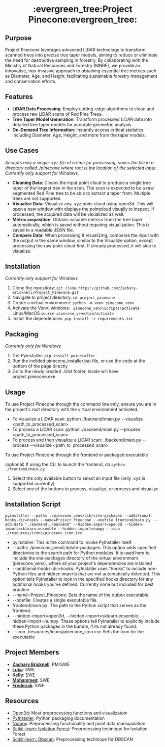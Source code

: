 <h1 align="center">
  :evergreen_tree:Project Pinecone:evergreen_tree:
</h1>

## Purpose
Project Pinecone leverages advanced LiDAR technology to transform scanned trees into precise tree taper models, aiming to reduce or eliminate the need for destructive sampling in forestry. By collaborating with the Ministry of Natural Resources and Forestry (MNRF), we provide an innovative, non-invasive approach to obtaining essential tree metrics such as Diameter, Age, and Height, facilitating sustainable forestry management and conservation efforts.

## Features
- **LiDAR Data Processing**: Employ cutting-edge algorithms to clean and process raw LiDAR scans of Red Pine Trees.
- **Tree Taper Model Generation**: Transform processed LiDAR data into detailed tree taper models for accurate geometric analysis.
- **On-Demand Tree Information**: Instantly access critical statistics including Diameter, Age, Height, and more from the taper models.

## Use Cases
*Accepts only a single .xyz file at a time for processing, saves the file in a directory called ./pinecone where root is the location of the selected input. Currently only support for Windows.*
- **Cleaning Data**: Cleans the input point cloud to produce a single tree taper of the largest tree in the scan. The scan is expected to be a raw, segmented Red Pine tree to be able to extract a taper from. Multiple trees are not supported.
- **Visualize Data**: Visualize any .xyz point cloud using open3d. This will open a new window with displays the pointcloud visually to inspect. If processed, the acquired data will be visualized as well.
- **Metric acquisition**: Obtains valuable metrics from the tree taper automatically, which is saved without requiring visualization. This is saved to a readable JSON file.
- **Compare Data**: When processing & visualizing, compares the input with the output in the same window, similar to the Visualize option, except processing the raw point cloud first. If already processed, it will skip to visualize. 

## Installation
*Currently only support for Windows*
1. Clone the repository: ```git clone https://github.com/Zachary-Bricknell/Project_Pinecone.git```
2. Navigate to project directory: ```cd project_pinecone```
3. Create a virtual environment: ```python -m venv pinecone_venv```
4. Activate the Venv:  windows: ``` pinecone_venv\Scripts\activate``` Linux/MacOS ```source pinecone_venv/bin/activate```
5. Install the dependencies: ```pip install -r requirements.txt```

## Packaging
*Currently only for Windows*
1. Get Pyinstaller: ```pip install pyinstaller```
2. Run the inclided pinecone_installer.bat file, or use the code at the bottom of the page directly
4. Go to the newly created ./dist folder, inside will have project.pinecone.exe


## Usage
To use Project Pinecone through the command line only, ensure you are in the project's root directory with the virtual environment activated.

- To visualize a LiDAR scan: python ./backend/main.py --visualize <path_to_processed_scan>
- To process a LiDAR scan: python ./backend/main.py --process <path_to_processed_scan>
- To process and then visualize a LiDAR scan: ./backend/main.py --process --visualize <path_to_processed_scan>

To use Project Pinecone through the frontend or packaged executable

(optional) If using the CLI to launch the frontend, do ```python ./frontend/main.py```
1. Select the only available button to select an input file (only .xyz is supported currently)
2. Select one of the buttons to process, visualize, or process and visualize


## Installation Script
```pyinstaller --paths ./pinecone_venv/Lib/site-packages --additional-hooks-dir=hooks --name=Project_Pinecone --onefile frontend/main.py --add-data "./backend;./backend" --hidden-import=open3d --hidden-import=sklearn.ensemble --hidden-import=numpy --icon ./resources/icons/pinecone_icon.ico```

- pyinstaller: This is the command to invoke PyInstaller itself.
- --paths ./pinecone_venv/Lib/site-packages: This option adds specified directories to the search path for Python modules. It is used here to include the site-packages directory of the virtual environment (pinecone_venv), where all your project's dependencies are installed
- --additional-hooks-dir=hooks: PyInstaller uses "hooks" to include non-Python files and hidden imports that are not automatically detected. This option tells PyInstaller to look in the specified hooks directory for any additional hooks you've defined. Currently none but included for best practice. 
- --name=Project_Pinecone: Sets the name of the output executable. 
- --onefile: Creates a single executable file. 
- frontend/main.py: The path to the Python script that serves as the frontend. 
- --hidden-import=open3d, --hidden-import=sklearn.ensemble, --hidden-import=numpy: These options tell PyInstaller to explicitly include these Python packages in the bundle, if its not already found.
- --icon ./resources/icons/pinecone_icon.ico: Sets the icon for the executable


## Project Members
- **[Zachary Bricknell](https://github.com/Zachary-Bricknell)**: PM/SWE
- **[Luka](https://github.com/lukanikolaisvili)**: SWE
- **[Kelly](https://github.com/kelly)**: SWE
- **[Mohammed](https://github.com/Mohammed)**: SWE
- **[Frederick](https://github.com/Frederick)**: SWE


## Resources
- [Open3d](https://www.open3d.org/docs/release/introduction.html): Most preprocessing functions and visualizatoin
- [PyInstaller](https://pyinstaller.org/en/stable/): Python packaging documentation
- [Numpy](https://numpy.org/doc/stable/search.html?q=cluster): Preprocessing functionality and point data maniupulation
- [Scikit-learn: Isolation Forest](https://scikit-learn.org/stable/modules/generated/sklearn.ensemble.IsolationForest.html): Preprocessing technique for Isolation Forest
- [Scikit-learn: Dbscan](https://scikit-learn.org/stable/modules/generated/sklearn.cluster.DBSCAN.html): Preprocessing technique for DBSCAN
